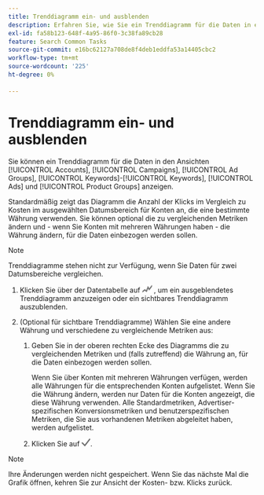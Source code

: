 ```yaml
---
title: Trenddiagramm ein- und ausblenden
description: Erfahren Sie, wie Sie ein Trenddiagramm für die Daten in einigen Kampagnenverwaltungsansichten anzeigen und ausblenden.
exl-id: fa58b123-648f-4a95-86f0-3c38fa89cb28
feature: Search Common Tasks
source-git-commit: e16bc62127a708de8f4deb1eddfa53a14405cbc2
workflow-type: tm+mt
source-wordcount: '225'
ht-degree: 0%

---
```


# Trenddiagramm ein- und ausblenden

Sie können ein Trenddiagramm für die Daten in den Ansichten [!UICONTROL Accounts], [!UICONTROL Campaigns], [!UICONTROL Ad Groups], [!UICONTROL Keywords]-[!UICONTROL Keywords], [!UICONTROL Ads] und [!UICONTROL Product Groups] anzeigen.

Standardmäßig zeigt das Diagramm die Anzahl der Klicks im Vergleich zu Kosten im ausgewählten Datumsbereich für Konten an, die eine bestimmte Währung verwenden. Sie können optional die zu vergleichenden Metriken ändern und - wenn Sie Konten mit mehreren Währungen haben - die Währung ändern, für die Daten einbezogen werden sollen.

>[!NOTE]
>
>Trenddiagramme stehen nicht zur Verfügung, wenn Sie Daten für zwei Datumsbereiche vergleichen.

1. Klicken Sie über der Datentabelle auf ![Diagramme](/help/search-social-commerce/assets/trend-chart.png "Diagramme") , um ein ausgeblendetes Trenddiagramm anzuzeigen oder ein sichtbares Trenddiagramm auszublenden.

1. (Optional für sichtbare Trenddiagramme) Wählen Sie eine andere Währung und verschiedene zu vergleichende Metriken aus:

   1. Geben Sie in der oberen rechten Ecke des Diagramms die zu vergleichenden Metriken und (falls zutreffend) die Währung an, für die Daten einbezogen werden sollen.

      Wenn Sie über Konten mit mehreren Währungen verfügen, werden alle Währungen für die entsprechenden Konten aufgelistet. Wenn Sie die Währung ändern, werden nur Daten für die Konten angezeigt, die diese Währung verwenden. Alle Standardmetriken, Advertiser-spezifischen Konversionsmetriken und benutzerspezifischen Metriken, die Sie aus vorhandenen Metriken abgeleitet haben, werden aufgelistet.

   1. Klicken Sie auf ![Speichern](/help/search-social-commerce/assets/save-checkmark.png "Speichern").

>[!NOTE]
>
>Ihre Änderungen werden nicht gespeichert. Wenn Sie das nächste Mal die Grafik öffnen, kehren Sie zur Ansicht der Kosten- bzw. Klicks zurück.
